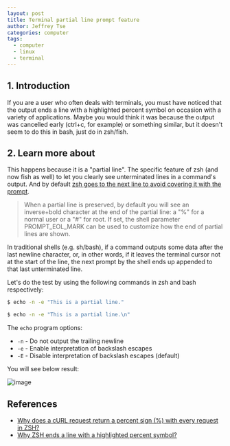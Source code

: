 ```yaml
---
layout: post
title: Terminal partial line prompt feature
author: Jeffrey Tse
categories: computer
tags:
  - computer
  - linux
  - terminal
---
```


## 1. Introduction

If you are a user who often deals with terminals, you must have noticed
that the output ends a line with a highlighted percent symbol on occasion
with a variety of applications. Maybe you would think it was because the
output was cancelled early (ctrl+c, for example) or something similar,
but it doesn't seem to do this in bash, just do in zsh/fish.

## 2. Learn more about

This happens because it is a "partial line". The specific feature of zsh
(and now fish as well) to let you clearly see unterminated lines in a
command's output. And by default [zsh goes to the next line to avoid
covering it with the prompt](http://zsh.sourceforge.net/Doc/Release/Options.html#Prompting).

> When a partial line is preserved, by default you will see an
> inverse+bold character at the end of the partial line: a "%" for
> a normal user or a "#" for root. If set, the shell parameter
> PROMPT_EOL_MARK can be used to customize how the end of partial
> lines are shown.

In traditional shells (e.g. sh/bash), if a command outputs some data
after the last newline character, or, in other words, if it leaves the
terminal cursor not at the start of the line, the next prompt by the
shell ends up appended to that last unterminated line.

Let's do the test by using the following commands in zsh and bash
respectively:

```zsh
$ echo -n -e "This is a partial line."
```

```zsh
$ echo -n -e "This is a partial line.\n"
```

The `echo` program options:

- `-n` - Do not output the trailing newline
- `-e` - Enable interpretation of backslash escapes
- `-E` - Disable interpretation of backslash escapes (default)

You will see below result:

![image](https://user-images.githubusercontent.com/9413601/96744023-2d223b00-13f7-11eb-9ba1-31985f3648b5.png)

## References

- [Why does a cURL request return a percent sign (%) with every request in ZSH?](https://stackoverflow.com/questions/29497038/why-does-a-curl-request-return-a-percent-sign-with-every-request-in-zsh)
- [Why ZSH ends a line with a highlighted percent symbol?](https://unix.stackexchange.com/questions/167582/why-zsh-ends-a-line-with-a-highlighted-percent-symbol)
